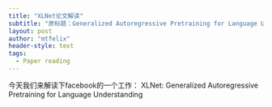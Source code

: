 ```yaml
---
title: "XLNet论文解读"
subtitle: "原标题：Generalized Autoregressive Pretraining for Language Understanding"
layout: post
author: "mtfelix"
header-style: text
tags:
  - Paper reading
---
```


今天我们来解读下facebook的一个工作：
XLNet: Generalized Autoregressive Pretraining for Language Understanding